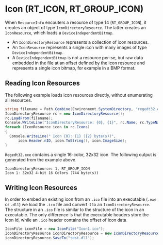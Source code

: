Icon (RT_ICON, RT_GROUP_ICON)
=============================

When `ResourceInfo` encouters a resource of type 14 (`RT_GROUP_ICON`), it creates an object of type `IconDirectoryResource`. The latter creates an `IconResource`, which loads a `DeviceIndependentBitmap`. 

* An `IconDirectoryResource` represents a collection of icon resources. 
* An `IconResource` represents a single icon with many images of type `DeviceIndependentBitmap`. 
* A `DeviceIndependentBitmap` is not a resource per-se, but raw data embedded in the file at an offset defined by the icon resource and represents a single icon bitmap, for example in a BMP format.

Reading Icon Resources
----------------------

The following example loads icon resources directly, without enumerating all resources. 

``` csharp
string filename = Path.Combine(Environment.SystemDirectory, "regedt32.exe");
IconDirectoryResource rc = new IconDirectoryResource();
rc.LoadFrom(filename);
Console.WriteLine("IconDirectoryResource: {0}, {1}", rc.Name, rc.TypeName);
foreach (IconResource icon in rc.Icons)
{
  Console.WriteLine(" Icon {0}: {1} ({2} byte(s))",
      icon.Header.nID, icon.ToString(), icon.ImageSize);
}
```

`Regedt32.exe` contains a single 16-color, 32x32 icon. The following output is generated from the example above. 

```
IconDirectoryResource: 1, RT_GROUP_ICON
Icon 1: 32x32 4-bit 16 Colors (744 byte(s))
```

Writing Icon Resources
----------------------

In order to embed an existing icon from an `.ico` file into an executable (`.exe` or `.dll`) we load the `.ico` file and convert it to an `IconDirectoryResource`. The structure in an `.ico` file is similar to the structure of the icon in an executable. The only difference is that the executable headers store the icon Id, while an `.ico` header contains the offset of icon data. 

``` csharp
IconFile iconFile = new IconFile("Icon1.ico");
IconDirectoryResource iconDirectoryResource = new IconDirectoryResource(iconFile);
iconDirectoryResource.SaveTo("test.dll");
```
